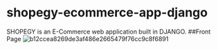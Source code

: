 # shopegy-ecommerce-app-django
SHOPEGY is an E-Commerce web application built in DJANGO.
##Front Page
![b12ccea8269de3af486e2665479f76cc9c8f6891](https://user-images.githubusercontent.com/50936011/177122972-e643c856-3e6e-4bbf-a1ed-0d0fa4667d04.png)

